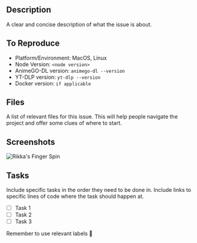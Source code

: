 <!-- Thank you for contributing! -->
<!-- Please fill out the issue template according to the type of issue that you
are creating! -->

## Description

<!-- Type: `Feature Request` -->
<!-- Type: `Bug` -->
<!-- Type: `Discussion` -->
A clear and concise description of what the issue is about.

## To Reproduce

<!-- If this isn't a BUG issue, you can remove the below list and write: N/A -->

* Platform/Environment: MacOS, Linux
* Node Version: `<node version>`
* AnimeGO-DL version: `animego-dl --version`
* YT-DLP version: `yt-dlp --version`
* Docker version: `if applicable`


<!--
Steps:

Steps to reproduce here (IF BUG) ....
-->

## Files

<!-- If this is not applicable, please write: N/A -->
A list of relevant files for this issue. This will help people navigate the project and offer some clues of where to start.

## Screenshots

<!-- Feel free to omit this if not applicable -->
![Rikka's Finger Spin](https://media.giphy.com/media/GwOVvsMGbU0dG/giphy.gif)

## Tasks

<!-- Feel free to omit this if not applicable -->
Include specific tasks in the order they need to be done in. Include links to specific lines of code where the task should happen at.
- [ ] Task 1
- [ ] Task 2
- [ ] Task 3

Remember to use relevant labels :pray:
